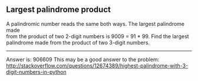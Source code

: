 Largest palindrome product
----

A palindromic number reads the same both ways. The largest palindrome made  
from the product of two 2-digit numbers is 9009 = 91 * 99.
Find the largest palindrome made from the product of two 3-digit numbers.


----


Answer is: 906609
This may be a good answer to the problem: http://stackoverflow.com/questions/12674389/highest-palindrome-with-3-digit-numbers-in-python
